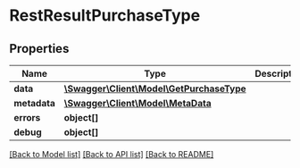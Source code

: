 # RestResultPurchaseType

## Properties

 Name         | Type                                                            | Description | Notes      
--------------|-----------------------------------------------------------------|-------------|------------
 **data**     | [**\Swagger\Client\Model\GetPurchaseType**](GetPurchaseType.md) |             | [optional] 
 **metadata** | [**\Swagger\Client\Model\MetaData**](MetaData.md)               |             | [optional] 
 **errors**   | **object[]**                                                    |             | [optional] 
 **debug**    | **object[]**                                                    |             | [optional] 

[[Back to Model list]](../../README.md#documentation-for-models) [[Back to API list]](../../README.md#documentation-for-api-endpoints) [[Back to README]](../../README.md)


